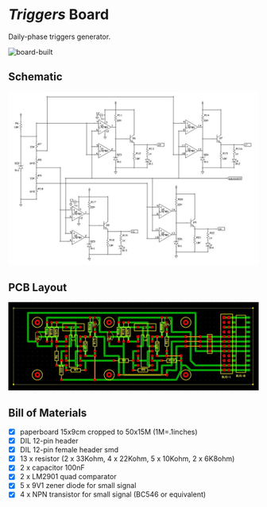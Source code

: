 # *Triggers* Board
Daily-phase triggers generator.

![board-built](presepe-triggers-board_built.jpg)


## Schematic
![board-schematic](presepe-triggers-board_sch.jpg)


## PCB Layout
![board-pcb](presepe-triggers-board_pcb.jpg)


## Bill of Materials
- [x] paperboard 15x9cm cropped to 50x15M (1M=.1inches)
- [x] DIL 12-pin header
- [x] DIL 12-pin female header smd
- [x] 13 x resistor (2 x 33Kohm, 4 x 22Kohm, 5 x 10Kohm, 2 x 6K8ohm)
- [x] 2 x capacitor 100nF
- [x] 2 x LM2901 quad comparator
- [x] 5 x 9V1 zener diode for small signal
- [x] 4 x NPN transistor for small signal (BC546 or equivalent)